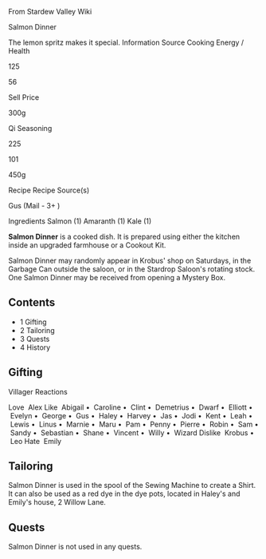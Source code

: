 From Stardew Valley Wiki

Salmon Dinner

The lemon spritz makes it special. Information Source Cooking Energy / Health

125

56

Sell Price

300g

Qi Seasoning

225

101

450g

Recipe Recipe Source(s)

Gus (Mail - 3+ )

Ingredients Salmon (1) Amaranth (1) Kale (1)

**Salmon Dinner** is a cooked dish. It is prepared using either the kitchen inside an upgraded farmhouse or a Cookout Kit.

Salmon Dinner may randomly appear in Krobus' shop on Saturdays, in the Garbage Can outside the saloon, or in the Stardrop Saloon's rotating stock. One Salmon Dinner may be received from opening a Mystery Box.

## Contents

- 1 Gifting
- 2 Tailoring
- 3 Quests
- 4 History

## Gifting

Villager Reactions

Love  Alex Like  Abigail •  Caroline •  Clint •  Demetrius •  Dwarf •  Elliott •  Evelyn •  George •  Gus •  Haley •  Harvey •  Jas •  Jodi •  Kent •  Leah •  Lewis •  Linus •  Marnie •  Maru •  Pam •  Penny •  Pierre •  Robin •  Sam •  Sandy •  Sebastian •  Shane •  Vincent •  Willy •  Wizard Dislike  Krobus •  Leo Hate  Emily

## Tailoring

Salmon Dinner is used in the spool of the Sewing Machine to create a Shirt. It can also be used as a red dye in the dye pots, located in Haley's and Emily's house, 2 Willow Lane.

## Quests

Salmon Dinner is not used in any quests.